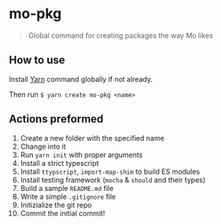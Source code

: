 # mo-pkg

> Global command for creating packages the way Mo likes

## How to use

Install [Yarn](https://yarnpkg.com/lang/en/) command globally if not already.

Then run
`$ yarn create mo-pkg <name>`

## Actions preformed

1. Create a new folder with the specified name
2. Change into it
3. Run `yarn init` with proper arguments
4. Install a strict typescript
5. Install `ttypscript`, `import-map-shim` to build ES modules
6. Install testing framework (`mocha` & `should` and their types)
7. Build a sample `README.md` file
8. Write a simple `.gitignore` file
9. Initizialize the git repo
10. Commit the initial commit!
